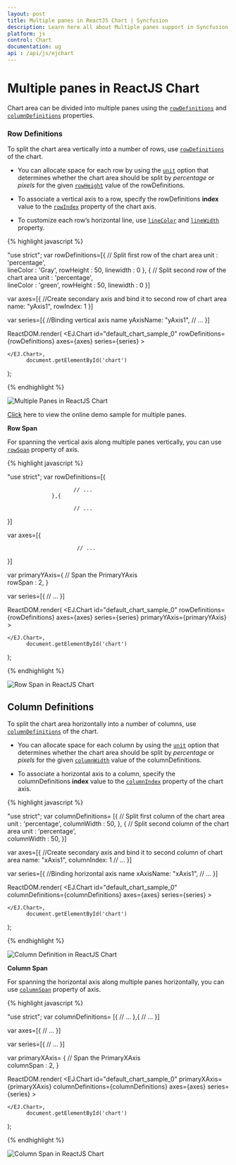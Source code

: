 ```yaml
---
layout: post
title: Multiple panes in ReactJS Chart | Syncfusion
description: Learn here all about Multiple panes support in Syncfusion ReactJS Chart control,its element and more.                   
platform: js
control: Chart
documentation: ug
api : /api/js/ejchart
---
```


# Multiple panes in ReactJS Chart

Chart area can be divided into multiple panes using the [`rowDefinitions`](../api/ejchart.html#members:rowdefinitions) and [`columnDefinitions`](../api/ejchart.html#members:rowdefinitions) properties.

### Row Definitions

To split the chart area vertically into a number of rows, use [`rowDefinitions`](../api/ejchart.html#members:rowdefinitions) of the chart. 

* You can allocate space for each row by using the [`unit`](../api/ejchart.html#members:rowdefinitions-unit) option that determines whether the chart area should be split by *percentage* or *pixels* for the given [`rowHeight`](../api/ejchart.html#members:rowdefinitions-rowheight) value of the rowDefinitions.
 
* To associate a vertical axis to a row, specify the rowDefinitions **index** value to the [`rowIndex`](../api/ejchart.html#members:primaryyaxis-rowindex) property of the chart axis.

* To customize each row’s horizontal line, use [`lineColor`](../api/ejchart.html#members:rowdefinitions-linecolor) and [`lineWidth`](../api/ejchart.html#members:rowdefinitions-linewidth) property.


{% highlight javascript %}

"use strict";
var rowDefinitions=[{
            //  Split first row of the chart area
            unit : 'percentage',                 
            lineColor : 'Gray',
            rowHeight : 50,
            linewidth : 0
            }, {
            //  Split second row of the chart area
            unit : 'percentage',                 
            lineColor : 'green',
            rowHeight : 50,
            linewidth : 0
}]

var axes=[{
            //Create secondary axis and bind it to second row of chart area
            name: "yAxis1",
            rowIndex: 1
}]

var series=[{
            //Binding vertical axis name
            yAxisName: "yAxis1",
            // ...
}]

ReactDOM.render(
    <EJ.Chart id="default_chart_sample_0"
	rowDefinitions={rowDefinitions}
	axes={axes}
	series={series}
    >        
            
    </EJ.Chart>,
		  document.getElementById('chart')
);


{% endhighlight %}

![Multiple Panes in ReactJS Chart](Multiple-Panes_images/Multiple-Panes_img1.png)


[Click](http://js.syncfusion.com/demos/web/#!/azure/chart/chartaxes/multipleaxes) here to view the online demo sample for multiple panes.


**Row Span**

For spanning the vertical axis along multiple panes vertically, you can use [`rowSpan`](../api/ejchart.html#members:primaryyaxis-rowspan) property of axis. 

{% highlight javascript %}

"use strict";
var rowDefinitions=[{

                         // ...
                  },{

                         // ...
}]

var axes=[{

                          // ...
}]
		
var primaryYAxis={
                    //  Span the PrimaryYAxis                    
                    rowSpan : 2,
}

var series=[{
		// ...
}]

ReactDOM.render(
    <EJ.Chart id="default_chart_sample_0"
	rowDefinitions={rowDefinitions}
	axes={axes}
	series={series}
    primaryYAxis={primaryYAxis}
    >        
            
    </EJ.Chart>,
		  document.getElementById('chart')
);


{% endhighlight %}

![Row Span in ReactJS Chart](Multiple-Panes_images/Multiple-Panes_img2.png)

## Column Definitions

To split the chart area horizontally into a number of columns, use [`columnDefinitions`](../api/ejchart.html#members:columndefinitions) of the chart.

* You can allocate space for each column by using the [`unit`](../api/ejchart.html#members:columndefinitions-unit) option that determines whether the chart area should be split by *percentage* or *pixels* for the given [`columnWidth`](../api/ejchart.html#members:columndefinitions-columnwidth) value of the columnDefinitions.
 
* To associate a horizontal axis to a column, specify the columnDefinitions **index** value to the [`columnIndex`](../api/ejchart.html#members:primaryxaxis-columnindex) property of the chart axis.
 
{% highlight javascript %}

"use strict";
var columnDefinitions= [{
                //  Split first column of the chart area
                    unit : 'percentage', 
                    columnWidth : 50,
                }, {
                    //  Split second column of the chart area
                    unit : 'percentage',                 
                    columnWidth : 50,
                }]		

var axes=[{
			//Create secondary axis and bind it to second column of chart area 
            name: "xAxis1",
            columnIndex: 1
            // ...
        }]
		
var series=[{
            //Binding horizontal axis name
            xAxisName: "xAxis1",
            // ...
}]

ReactDOM.render(
    <EJ.Chart id="default_chart_sample_0"
	columnDefinitions={columnDefinitions}
	axes={axes}
	series={series}
    >        
            
    </EJ.Chart>,
		  document.getElementById('chart')
);


{% endhighlight %}

![Column Definition in ReactJS Chart](Multiple-Panes_images/Multiple-Panes_img3.png)


**Column Span**

For spanning the horizontal axis along multiple panes horizontally, you can use [`columnSpan`](../api/ejchart.html#members:primaryxaxis-columnspan) property of axis. 

{% highlight javascript %}

"use strict";
var columnDefinitions= [{
                      // ...
                  },{
                      // ...
}]	

var axes=[{
              // ...
         }]
		
var series=[{
              // ...
           }]
		   
var primaryXAxis= {
              //  Span the PrimaryXAxis                    
              columnSpan : 2,
}

ReactDOM.render(
    <EJ.Chart id="default_chart_sample_0"
    primaryXAxis={primaryXAxis}
	columnDefinitions={columnDefinitions}
	axes={axes}
	series={series}
    >        
            
    </EJ.Chart>,
		  document.getElementById('chart')
);


{% endhighlight %}

![Column Span in ReactJS Chart](Multiple-Panes_images/Multiple-Panes_img4.png)
